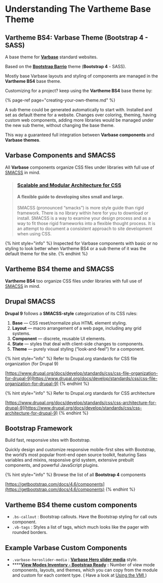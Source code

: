 # Understanding The Vartheme Base Theme

## Vartheme BS4: Varbase Theme \(Bootstrap 4 - SASS\)

A base theme for [**Varbase**](https://www.drupal.org/project/varbase) standard websites.

Based on the [**Bootstrap Barrio**](https://www.drupal.org/project/bootstrap_barrio) theme \(**Bootstrap 4** - SASS\).

Mostly base Varbase layouts and styling of components are managed in the **Vartheme BS4** base theme.

Customizing for a project? keep using the **Vartheme BS4** base theme by:

{% page-ref page="creating-your-own-theme.md" %}

A sub theme could be generated automatically to start with. Installed and set as default theme for a website. Changes over coloring, theming, having custom web components, adding more libraries would be managed under the new sub theme, without changing the base theme.

This way a guaranteed full integration between **Varbase components** and **Varbase themes**.

## Varbase Components and SMACSS

All **Varbase** components organize CSS files under libraries with full use of [SMACSS](http://smacss.com/book/) in mind.

> ### [Scalable and Modular Architecture for CSS](http://smacss.com/)
>
> #### A flexible guide to developing sites small and large.
>
> SMACSS \(pronounced “smacks”\) is more style guide than rigid framework. There is no library within here for you to download or install. SMACSS is a way to examine your design process and as a way to fit those rigid frameworks into a flexible thought process. It is an attempt to document a consistent approach to site development when using CSS.

{% hint style="info" %}
Inspected for Varbase components with basic or no styling to look better when Vartheme BS4 or a sub theme of it was the default theme for the site.
{% endhint %}

## Vartheme BS4 theme and SMACSS

**Vartheme BS4** too organize CSS files under libraries with full use of [SMACSS](http://smacss.com/book/) in mind.

## Drupal SMACSS

**Drupal 9** follows a **SMACSS-style** categorization of its CSS rules:

1. **Base** — CSS reset/normalize plus HTML element styling.
2. **Layout** — macro arrangement of a web page, including any grid systems.
3. **Component** — discrete, reusable UI elements.
4. **State** — styles that deal with client-side changes to components.
5. **Theme** — purely visual styling \(“look-and-feel”\) for a component.



{% hint style="info" %}
Refer to Drupal.org standards for CSS file organization \(for Drupal 9\)

[https://www.drupal.org/docs/develop/standards/css/css-file-organization-for-drupal-9](https://www.drupal.org/docs/develop/standards/css/css-file-organization-for-drupal-9)
{% endhint %}

{% hint style="info" %}
Refer to Drupal.org standards for CSS architecture

[https://www.drupal.org/docs/develop/standards/css/css-architecture-for-drupal-9](https://www.drupal.org/docs/develop/standards/css/css-architecture-for-drupal-9)
{% endhint %}

## Bootstrap Framework

Build fast, responsive sites with Bootstrap.

Quickly design and customize responsive mobile-first sites with Bootstrap, the world’s most popular front-end open source toolkit, featuring Sass variables and mixins, responsive grid system, extensive prebuilt components, and powerful JavaScript plugins.

{% hint style="info" %}
Browse the list of all **Bootstrap 4** components

[https://getbootstrap.com/docs/4.6/components](https://getbootstrap.com/docs/4.6/components)
{% endhint %}

## Vartheme BS4 theme custom components

* `.bs-callout` : Bootstrap callouts. Have the Bootstrap styling for call outs component.
* `.vb-tags` : Styles a list of tags, which much looks like the pager with rounded borders.

## Example Varbase Custom Components

* `.varbase-heroslider-media` : [**Varbase Hero slider media**](https://www.drupal.org/project/varbase_heroslider_media) style.
* \*\*\*\*[**View Modes Inventory - Bootstrap Ready**](https://www.drupal.org/project/vmi) **:** Number of view mode components, layouts, and themes, which you can copy from the module and custom for each content type. \( Have a look at [Using the VMI ](../configuring-a-varbase-site/using-view-modes-inventory.md)\)

